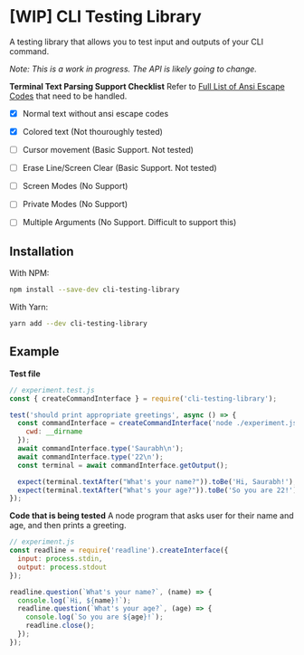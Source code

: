 # [WIP] CLI Testing Library

A testing library that allows you to test input and outputs of your CLI command.

*Note: This is a work in progress. The API is likely going to change.*

**Terminal Text Parsing Support Checklist**
Refer to [Full List of Ansi Escape Codes](https://gist.github.com/fnky/458719343aabd01cfb17a3a4f7296797) that need to be handled.
- [x] Normal text without ansi escape codes
- [x] Colored text (Not thouroughly tested)
- [ ] Cursor movement (Basic Support. Not tested)
- [ ] Erase Line/Screen Clear (Basic Support. Not tested)
- [ ] Screen Modes (No Support)
- [ ] Private Modes (No Support)
- [ ] Multiple Arguments (No Support. Difficult to support this)



## Installation

With NPM:
```sh
npm install --save-dev cli-testing-library 
```

With Yarn:
```sh
yarn add --dev cli-testing-library
```

## Example

**Test file**
```js
// experiment.test.js
const { createCommandInterface } = require('cli-testing-library');

test('should print appropriate greetings', async () => {
  const commandInterface = createCommandInterface('node ./experiment.js', {
    cwd: __dirname
  });
  await commandInterface.type('Saurabh\n');
  await commandInterface.type('22\n');
  const terminal = await commandInterface.getOutput();

  expect(terminal.textAfter("What's your name?")).toBe('Hi, Saurabh!');
  expect(terminal.textAfter("What's your age?")).toBe('So you are 22!');
});
```

**Code that is being tested**
A node program that asks user for their name and age, and then prints a greeting.

```js
// experiment.js
const readline = require('readline').createInterface({
  input: process.stdin,
  output: process.stdout
});

readline.question(`What's your name?`, (name) => {
  console.log(`Hi, ${name}!`);
  readline.question(`What's your age?`, (age) => {
    console.log(`So you are ${age}!`);
    readline.close();
  });
});

```